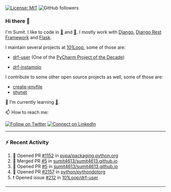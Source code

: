 [![License: MIT](https://img.shields.io/badge/License-MIT-yellow.svg)](https://opensource.org/licenses/MIT)
![GitHub followers](https://img.shields.io/github/followers/sumit4613?style=social)

### Hi there 👋

I'm Sumit. I like to code in [:snake:](https://python.org/) and [:rabbit:](https://golang.org). I mostly work with [Django](https://djangoproject.com), [Django Rest Framework](https://www.django-rest-framework.org/) and [Flask](https://flask.palletsprojects.com).

I maintain several projects at [101Loop](https://github.com/101loop/), some of those are:

- [drf-user](https://github.com/101loop/drf-user) (One of the [PyCharm Project of the Decade](https://www.jetbrains.com/lp/pycharm-10-years/))

- [drf-instamojo ](https://github.com/101loop/drf-instamojo)

I contribute to some other open source projects as well, some of those are:

- [create-envfile](https://github.com/SpicyPizza/create-envfile)
- [shynet](https://github.com/milesmcc/shynet)


🔭 I’m currently learning [:rabbit:](https://golang.org).

📫 How to reach me:

[![Follow on Twitter](https://img.shields.io/badge/--twitter?label=Twitter&logo=Twitter&style=social)](https://twitter.com/sumitsingh4613) [![Connect on LinkedIn](https://img.shields.io/badge/--linkedin?label=LinkedIn&logo=LinkedIn&style=social)](https://www.linkedin.com/in/sumit4613)


---

### :zap: Recent Activity

<!--START_SECTION:activity-->
1. 💪 Opened PR [#1152](https://github.com/pypa/packaging.python.org/pull/1152) in [pypa/packaging.python.org](https://github.com/pypa/packaging.python.org)
2. 🎉 Merged PR [#5](https://github.com/sumit4613/sumit4613.github.io/pull/5) in [sumit4613/sumit4613.github.io](https://github.com/sumit4613/sumit4613.github.io)
3. 💪 Opened PR [#5](https://github.com/sumit4613/sumit4613.github.io/pull/5) in [sumit4613/sumit4613.github.io](https://github.com/sumit4613/sumit4613.github.io)
4. 💪 Opened PR [#2157](https://github.com/python/pythondotorg/pull/2157) in [python/pythondotorg](https://github.com/python/pythondotorg)
5. ❗️ Opened issue [#212](https://github.com/101Loop/drf-user/issues/212) in [101Loop/drf-user](https://github.com/101Loop/drf-user)
<!--END_SECTION:activity-->

---
